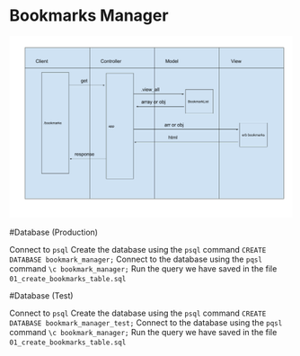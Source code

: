 Bookmarks Manager
=================

![domain model](./public/images/bookmarks_domain_model.png)

#Database (Production)

Connect to `psql`
Create the database using the `psql` command `CREATE DATABASE bookmark_manager;`
Connect to the database using the `pqsl` command `\c bookmark_manager;`
Run the query we have saved in the file `01_create_bookmarks_table.sql`

#Database (Test)

Connect to `psql`
Create the database using the `psql` command `CREATE DATABASE bookmark_manager_test;`
Connect to the database using the `pqsl` command `\c bookmark_manager;`
Run the query we have saved in the file `01_create_bookmarks_table.sql`